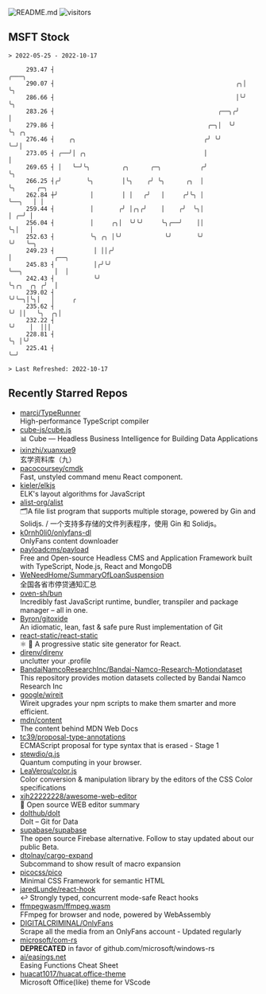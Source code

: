![README.md](https://github.com/Gerhut/Gerhut/workflows/README.md/badge.svg)
![visitors](https://visitors.vercel.app/Gerhut/Gerhut?token=8cf69d1f6813d272ef062726b6070c9be4ff72038cfe5a7ded7384a8da65d866)

## MSFT Stock

```
> 2022-05-25 - 2022-10-17

     293.47 ┤                                                     ╭───╮                                          
     290.07 ┤                                                   ╭╮│   ╰╮                                         
     286.66 ┤                                                   │╰╯    ╰╮                                        
     283.26 ┤                                              ╭──╮╭╯       │                                        
     279.86 ┤                                           ╭─╮│  ╰╯        ╰╮ ╭╮                                    
     276.46 ┤    ╭╮                                    ╭╯ ╰╯             ╰─╯│                                    
     273.05 ┤ ╭──╯│ ╭╮                                 │                    │                                    
     269.65 ┤ │   ╰─╯╰╮         ╭╮      ╭─╮           ╭╯                    ╰╮                                   
     266.25 ┤╭╯       ╰╮        │╰╮    ╭╯ ╰╮      ╭╮  │                      ╰╮      ╭─╮                         
     262.84 ┼╯         │        │ │   ╭╯   │     ╭╯╰╮ │                       ╰──╮   │ │                         
     259.44 ┤          │       ╭╯ │╭╮╭╯    │    ╭╯  ╰╮│                          │ ╭─╯ │                         
     256.04 ┤          │     ╭╮│  ╰╯╰╯     ╰╮╭──╯    ││                          ╰╮│   │                         
     252.63 ┤          ╰╮ ╭╮ │╰╯            ╰╯       ╰╯                           ╰╯   ╰─╮                       
     249.23 ┤           │ ││╭╯                                                           │            ╭──╮       
     245.83 ┤           │╭╯╰╯                                                            ╰──╮         │  │       
     242.43 ┤           ╰╯                                                                  ╰╮╭╮  ╭╮ ╭╯  │       
     239.02 ┤                                                                                ╰╯╰─╮│╰╮│   │     ╭ 
     235.62 ┤                                                                                    ╰╯ ││   ╰╮  ╭╮│ 
     232.22 ┤                                                                                       ╰╯    │  │││ 
     228.81 ┤                                                                                             ╰╮ │╰╯ 
     225.41 ┤                                                                                              ╰─╯   

> Last Refreshed: 2022-10-17
```

## Recently Starred Repos

- [marcj/TypeRunner](https://github.com/marcj/TypeRunner)  
  High-performance TypeScript compiler
- [cube-js/cube.js](https://github.com/cube-js/cube.js)  
  📊  Cube — Headless Business Intelligence for Building Data Applications
- [ixinzhi/xuanxue9](https://github.com/ixinzhi/xuanxue9)  
  玄学资料库（九）
- [pacocoursey/cmdk](https://github.com/pacocoursey/cmdk)  
  Fast, unstyled command menu React component.
- [kieler/elkjs](https://github.com/kieler/elkjs)  
  ELK's layout algorithms for JavaScript
- [alist-org/alist](https://github.com/alist-org/alist)  
  🗂️A file list program that supports multiple storage, powered by Gin and Solidjs. / 一个支持多存储的文件列表程序，使用 Gin 和 Solidjs。
- [k0rnh0li0/onlyfans-dl](https://github.com/k0rnh0li0/onlyfans-dl)  
  OnlyFans content downloader
- [payloadcms/payload](https://github.com/payloadcms/payload)  
  Free and Open-source Headless CMS and Application Framework built with TypeScript, Node.js, React and MongoDB
- [WeNeedHome/SummaryOfLoanSuspension](https://github.com/WeNeedHome/SummaryOfLoanSuspension)  
  全国各省市停贷通知汇总
- [oven-sh/bun](https://github.com/oven-sh/bun)  
  Incredibly fast JavaScript runtime, bundler, transpiler and package manager – all in one.
- [Byron/gitoxide](https://github.com/Byron/gitoxide)  
  An idiomatic, lean, fast & safe pure Rust implementation of Git
- [react-static/react-static](https://github.com/react-static/react-static)  
  ⚛️ 🚀 A progressive static site generator for React.
- [direnv/direnv](https://github.com/direnv/direnv)  
  unclutter your .profile
- [BandaiNamcoResearchInc/Bandai-Namco-Research-Motiondataset](https://github.com/BandaiNamcoResearchInc/Bandai-Namco-Research-Motiondataset)  
  This repository provides motion datasets collected by Bandai Namco Research Inc
- [google/wireit](https://github.com/google/wireit)  
  Wireit upgrades your npm scripts to make them smarter and more efficient.
- [mdn/content](https://github.com/mdn/content)  
  The content behind MDN Web Docs
- [tc39/proposal-type-annotations](https://github.com/tc39/proposal-type-annotations)  
  ECMAScript proposal for type syntax that is erased - Stage 1
- [stewdio/q.js](https://github.com/stewdio/q.js)  
  Quantum computing in your browser.
- [LeaVerou/color.js](https://github.com/LeaVerou/color.js)  
  Color conversion & manipulation library by the editors of the CSS Color specifications
- [xjh22222228/awesome-web-editor](https://github.com/xjh22222228/awesome-web-editor)  
  🔨  Open source WEB editor summary
- [dolthub/dolt](https://github.com/dolthub/dolt)  
  Dolt – Git for Data
- [supabase/supabase](https://github.com/supabase/supabase)  
  The open source Firebase alternative. Follow to stay updated about our public Beta.
- [dtolnay/cargo-expand](https://github.com/dtolnay/cargo-expand)  
  Subcommand to show result of macro expansion
- [picocss/pico](https://github.com/picocss/pico)  
  Minimal CSS Framework for semantic HTML
- [jaredLunde/react-hook](https://github.com/jaredLunde/react-hook)  
  ↩ Strongly typed, concurrent mode-safe React hooks
- [ffmpegwasm/ffmpeg.wasm](https://github.com/ffmpegwasm/ffmpeg.wasm)  
  FFmpeg for browser and node, powered by WebAssembly
- [DIGITALCRIMINAL/OnlyFans](https://github.com/DIGITALCRIMINAL/OnlyFans)  
  Scrape all the media from an OnlyFans account - Updated regularly
- [microsoft/com-rs](https://github.com/microsoft/com-rs)  
  **DEPRECATED** in favor of github.com/microsoft/windows-rs
- [ai/easings.net](https://github.com/ai/easings.net)  
  Easing Functions Cheat Sheet
- [huacat1017/huacat.office-theme](https://github.com/huacat1017/huacat.office-theme)  
  Microsoft Office(like) theme for VScode
